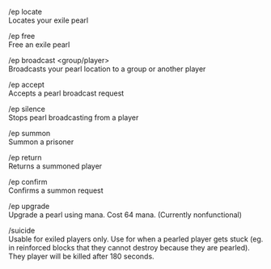/ep locate 	
  Locates your exile pearl
  
/ep free 	
  Free an exile pearl
  
/ep broadcast <group/player> 	
  Broadcasts your pearl location to a group or 
  another player
  
/ep accept 	
  Accepts a pearl broadcast request
  
/ep silence <player> 	
   Stops pearl broadcasting from a player
  
/ep summon 	
  Summon a prisoner
  
/ep return 	
  Returns a summoned player
  
/ep confirm 	
  Confirms a summon request
  
/ep upgrade 	
  Upgrade a pearl using mana. Cost 64 mana. 
  (Currently nonfunctional)
  
/suicide 	
  Usable for exiled players only. Use for when a 
  pearled player gets stuck (eg. in reinforced blocks 
  that they cannot destroy because they are pearled). 
  They player will be killed after 180 seconds. 
